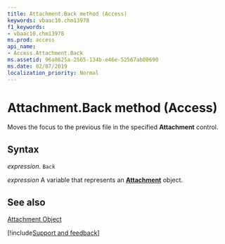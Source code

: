 ```yaml
---
title: Attachment.Back method (Access)
keywords: vbaac10.chm13978
f1_keywords:
- vbaac10.chm13978
ms.prod: access
api_name:
- Access.Attachment.Back
ms.assetid: 96a8625a-2565-134b-e46e-52567ab08690
ms.date: 02/07/2019
localization_priority: Normal
---
```



# Attachment.Back method (Access)

Moves the focus to the previous file in the specified  **Attachment** control.


## Syntax

_expression_. `Back`

_expression_ A variable that represents an **[Attachment](Access.Attachment.md)** object.


## See also


[Attachment Object](Access.Attachment.md)

[!include[Support and feedback](~/includes/feedback-boilerplate.md)]